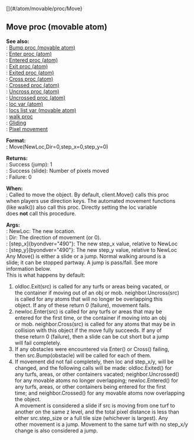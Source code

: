 []{#/atom/movable/proc/Move}    
## Move proc (movable atom)    
**See also:**    
:   [Bump proc (movable atom)](ref/atom/movable/proc/Bump)    
:   [Enter proc (atom)](ref/atom/proc/Enter)    
:   [Entered proc (atom)](ref/atom/proc/Entered)    
:   [Exit proc (atom)](ref/atom/proc/Exit)    
:   [Exited proc (atom)](ref/atom/proc/Exited)    
:   [Cross proc (atom)](ref/atom/proc/Cross)    
:   [Crossed proc (atom)](ref/atom/proc/Crossed)    
:   [Uncross proc (atom)](ref/atom/proc/Uncross)    
:   [Uncrossed proc (atom)](ref/atom/proc/Uncrossed)    
:   [loc var (atom)](ref/atom/var/loc)    
:   [locs list var (movable atom)](ref/atom/movable/var/locs)    
:   [walk proc](ref/proc/walk)    
:   [Gliding](ref/%7Bnotes%7D/gliding)    
:   [Pixel movement](ref/%7Bnotes%7D/pixel-movement)    
<!-- -->    
**Format:**    
:   Move(NewLoc,Dir=0,step_x=0,step_y=0)    
<!-- -->    
**Returns:**    
:   Success (jump): 1    
:   Success (slide): Number of pixels moved    
:   Failure: 0    
<!-- -->    
**When:**    
:   Called to move the object. By default, client.Move() calls this proc    
    when players use direction keys. The automated movement functions    
    (like walk()) also call this proc. Directly setting the loc variable    
    does **not** call this procedure.    
<!-- -->    
**Args:**    
:   NewLoc: The new location.    
:   Dir: The direction of movement (or 0).    
:   [step_x]{byondver="490"}: The new step_x value, relative to NewLoc    
:   [step_y]{byondver="490"}: The new step_y value, relative to NewLoc    
Any Move() is either a slide or a jump. Normal walking around is a    
slide; it can be stopped partway. A jump is pass/fail. See more    
information below.    
This is what happens by default:    
1.  oldloc.Exit(src) is called for any turfs or areas being vacated, or    
    the container if moving out of an obj or mob. neighbor.Uncross(src)    
    is called for any atoms that will no longer be overlapping this    
    object. If any of these return 0 (failure), movement fails.    
2.  newloc.Enter(src) is called for any turfs or areas that may be    
    entered for the first time, or the container if moving into an obj    
    or mob. neighbor.Cross(src) is called for any atoms that may be in    
    collision with this object if the move fully succeeds. If any of    
    these return 0 (failure), then a slide can be cut short but a jump    
    will fail completely.    
3.  If any obstacles were encountered via Enter() or Cross() failing,    
    then src.Bump(obstacle) will be called for each of them.    
4.  If movement did not fail completely, then loc and step_x/y, will be    
    changed, and the following calls will be made: oldloc.Exited() for    
    any turfs, areas, or other containers vacated; neighbor.Uncrossed()    
    for any movable atoms no longer overlapping; newloc.Entered() for    
    any turfs, areas, or other containers being entered for the first    
    time; and neighbor.Crossed() for any movable atoms now overlapping    
    the object.    
A movement is considered a slide if src is moving from one turf to    
another on the same z level, and the total pixel distance is less than    
either src.step_size or a full tile size (whichever is largest). Any    
other movement is a jump. Movement to the same turf with no step_x/y    
change is also considered a jump.  